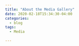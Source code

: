 ```yaml
---
title: "About the Media Gallery"
date: 2020-02-18T15:34:30-04:00
categories:
  - blog
tags:
  - Media
  
---
```

